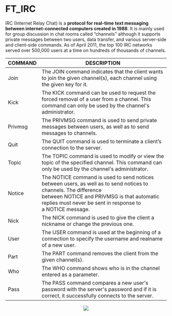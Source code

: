 # FT_IRC 

IRC (Internet Relay Chat) is a **protocol for real-time text messaging between internet-connected computers created in 1988**. It is mainly used for group discussion in chat rooms called “channels” although it supports private messages between two users, data transfer, and various server-side and client-side commands. As of April 2011, the top 100 IRC networks served over 500,000 users at a time on hundreds of thousands of channels.

| COMMAND | DESCRIPTION |
| --- | --- |
| Join | The JOIN command indicates that the client wants to join the given channel(s), each channel using the given key for it. |
| Kick | The KICK command can be used to request the forced removal of a user from a channel. This command can only be used by the channel's administrator. |
| Privmsg | The PRIVMSG command is used to send private messages between users, as well as to send messages to channels. |
| Quit | The QUIT command is used to terminate a client’s connection to the server.  |
| Topic | The TOPIC command is used to modify or view the topic of the specified channel. This command can only be used by the channel's administrator. |
| Notice | The NOTICE command is used to send notices between users, as well as to send notices to channels. The difference between NOTICE and PRIVMSG is that automatic replies must never be sent in response to a NOTICE message. |
| Nick | The NICK command is used to give the client a nickname or change the previous one. |
| User | The USER command is used at the beginning of a connection to specify the username and realname of a new user. |
| Part | The PART command removes the client from the given channel(s). |
| Who | The WHO command shows who is in the channel entered as a parameter. |
| Pass | The PASS command compares a new user's password with the server's password and if it is correct, it successfully connects to the server. |

<p align="center"> <img src=["assets/network.png"](https://github.com/faruktinaz/ft_irc/assets/114104599/c58afdef-3d2a-4b50-966e-bb97332a5a13)> </p>
